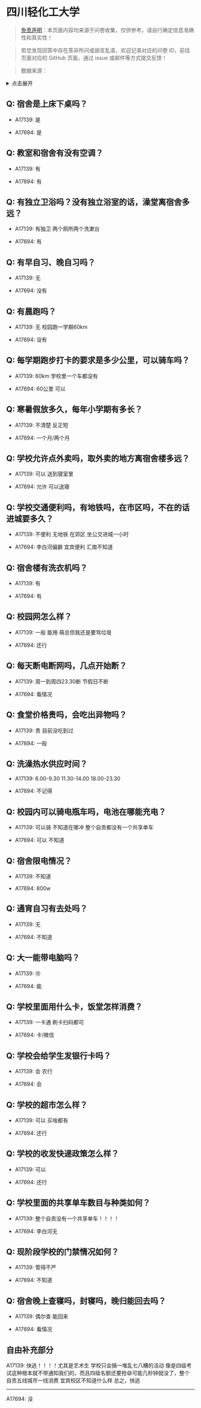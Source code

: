 # 四川轻化工大学

> [免责声明](https://colleges.chat/#_3)：本页面内容均来源于问卷收集，仅供参考，请自行确定信息准确性和真实性！

> 若您发现回答中存在答非所问或胡言乱语，欢迎记录对应的问卷 ID，前往页面对应的 GitHub 页面，通过 issue 或邮件等方式提交反馈！

> 数据来源：

<details><summary>点击展开</summary>
<ul>
<li>A17139: 匿名 (2023 年 04 月)</li>
<li>A17694: 匿名 (2023 年 06 月)</li>
</ul>
</details>

## Q: 宿舍是上床下桌吗？

- A17139: 是

- A17694: 是

## Q: 教室和宿舍有没有空调？

- A17139: 有

- A17694: 有

## Q: 有独立卫浴吗？没有独立浴室的话，澡堂离宿舍多远？

- A17139: 有独卫 两个厕所两个洗漱台

- A17694: 有

## Q: 有早自习、晚自习吗？

- A17139: 无

- A17694: 没有

## Q: 有晨跑吗？

- A17139: 无 校园跑一学期60km

- A17694: 没有

## Q: 每学期跑步打卡的要求是多少公里，可以骑车吗？

- A17139: 60km 学校里一个车都没有

- A17694: 60公里 可以

## Q: 寒暑假放多久，每年小学期有多长？

- A17139: 不清楚 反正短

- A17694: 一个月/两个月

## Q: 学校允许点外卖吗，取外卖的地方离宿舍楼多远？

- A17139: 可以 送到寝室里

- A17694: 允许 可以送寝

## Q: 学校交通便利吗，有地铁吗，在市区吗，不在的话进城要多久？

- A17139: 不便利 无地铁 在郊区 坐公交进城一小时

- A17694: 李白河偏僻 宜宾便利 汇南不知道

## Q: 宿舍楼有洗衣机吗？

- A17139: 有

- A17694: 有

## Q: 校园网怎么样？

- A17139: 一般 能用 萌总但我还是要骂垃圾

- A17694: 还行

## Q: 每天断电断网吗，几点开始断？

- A17139: 周一到周四23.30断  节假日不断

- A17694: 看情况

## Q: 食堂价格贵吗，会吃出异物吗？

- A17139: 贵 目前没吃到过

- A17694: 一般

## Q: 洗澡热水供应时间？

- A17139: 6.00-9.30 11.30-14.00  18.00-23.30

- A17694: 不记得

## Q: 校园内可以骑电瓶车吗，电池在哪能充电？

- A17139: 可以骑 不知道在哪冲 整个自贡都没有一个共享单车

- A17694: 可以 不知道

## Q: 宿舍限电情况？

- A17139: 不知道

- A17694: 800w

## Q: 通宵自习有去处吗？

- A17139: 无

- A17694: 不知道

## Q: 大一能带电脑吗？

- A17139: 🉑

- A17694: 能

## Q: 学校里面用什么卡，饭堂怎样消费？

- A17139: 一卡通 刷卡扫码都可

- A17694: 卡/微信

## Q: 学校会给学生发银行卡吗？

- A17139: 会 农行

- A17694: 会

## Q: 学校的超市怎么样？

- A17139: 可以 买啥都有

- A17694: 还行

## Q: 学校的收发快递政策怎么样？

- A17139: 可以

- A17694: 还行

## Q: 学校里面的共享单车数目与种类如何？

- A17139: 整个自贡没有一个共享单车！！！！

- A17694: 李白河无

## Q: 现阶段学校的门禁情况如何？

- A17139: 管得不严

- A17694: 不知道

## Q: 宿舍晚上查寝吗，封寝吗，晚归能回去吗？

- A17139: 偶尔查 能回来

- A17694: 看情况

## 自由补充部分

A17139: 快逃！！！！尤其是艺术生 学校只会搞一堆乱七八糟的活动 像是四级考试这种根本就不带通知我们的，而且四级名额还要抢😅可能几秒钟就没了，整个自贡五线城市一线消费 宜宾校区不知道什么样 总之，快逃

***

A17694: 没